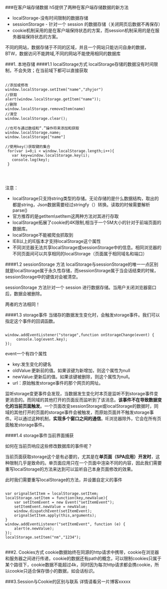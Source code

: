 ###在客户端存储数据
h5提供了两种在客户端存储数据的新方法

* localStorage-没有时间限制的数据存储
* sessionStorage - 针对一个 session 的数据存储（关闭网页后数据不再保存）
* cookie机制采用的是在客户端保持状态的方案，而session机制采用的是在服务器端保持状态的方案。

不同的网站，数据存储于不同的区域，并且一个网站只能访问自身的数据，BTW，数据访问不能跨域,不同的网站不能使用相同的数据库

###1. 本地存储
####1.1 localStorage方式
localStorage存储的数据没有时间限制，不会失效；在当前域下都可以直接获取                                                                                                                                                                                                                                                                                                                                                                                                                                                                                                                                                                                                                                                                                                                                                                                                                                                                                                                                                                                                                                                                                                                                                                                                                                                                                                                                                                                                                                                                                                                                

<pre>
<code>
//添加或修改
window.localStorage.setItem("name","zhyjor")
//获取
alert(window.localStorage.getItem("name"));
//删除
window.localStorage.removeItem(name)
//清空
window.localStorage.clear();

//也可与通过数组和“.”操作符来添加和获取
window.localStorage.name;
window.localStorage["name"]

//使用key()获取键的集合
 for(var i=0;i < window.localStorage.length;i++){
   var key=window.localStorage.key(i);
   console.log(key);
 }


</code>
</pre>

注意：

* localStorage只支持string类型的存储。无论存储的是什么数据结构，取出的都是string，Json数据需要经过stringfy（）转换。读取的时候需要解析parse()
* 官方推荐的是getItem\setItem这两种方法对其进行存取
* localStorage拓展了cookie的4K限制,相当于一个5M大小的针对于前端页面的数据库。
* localStorage不能被爬虫抓取到
* IE8以上的IE版本才支持localStorage这个属性
* 不同浏览器无法共享localStorage或sessionStorage中的信息。相同浏览器的不同页面间可以共享相同的localStorage（页面属于相同域名和端口）

####1.2  sessionStorage 方法
localStorage与sessionStorage的唯一一点区别就是localStorage属于永久性存储，而sessionStorage属于当会话结束的时候，sessionStorage中的键值对会被清空。

sessionStorage 方法针对一个 session 进行数据存储。当用户关闭浏览器窗口后，数据会被删除。

两者的方法相同！

####1.3 storage事件
当储存的数据发生变化时，会触发storage事件。我们可以指定这个事件的回调函数。

<pre><code>
window.addEventListener("storage",function onStorageChange(event) {  
     console.log(event.key);      
});  
</code></pre>

event一个有四个属性

* key:发生变化的键名
* oldValue:更新前的值。如果该键为新增加，则这个属性为null
* newValue:更新后的值。如果该键被删除，则这个属性为null。 
* url：原始触发storage事件的那个网页的网址。 



监听storage变更事件会发现，当数据发生变化时本页是监听不到storage事件变更消息的。而同域的其他打开的页面反而监听到了该消息。**该事件不在导致数据变化的当前页面触发**。一个页面改变sessionStorage或localStorage的数据时，同域的其他打开的页面的storage事件会被触发，而原始页面并不触发storage事件。可以通过这种机制，**实现多个窗口之间的通信**。IE浏览器除外，它会在所有页面触发storage事件。

####1.4 storage事件当前界面捕获

如何在当前页响应这些修改数据库的事件呢？

当前页面获取storage这个是有必要的，尤其是在**单页面（SPA应用）开发时**，这种限制几乎是致命的。单页面应用只在一个页面中渲染不同的内容，因此我们需要重写localStorage的方法来达到可以监听自己本身页面修改的效果。

此时我们需要重写localStorage的方法，并设置自定义的事件

<pre>
<code>
var orignalSetItem = localStorage.setItem;
localStorage.setItem = function(key,newValue){
    var setItemEvent = new Event("setItemEvent");
    setItemEvent.newValue = newValue;
    window.dispatchEvent(setItemEvent);
    orignalSetItem.apply(this,arguments);
}
window.addEventListener("setItemEvent", function (e) {
    alert(e.newValue);
});
localStorage.setItem("nm","1234");
</code>
</pre>



###2. Cookies方式
cookie数据始终在同源的http请求中携带，cookie在浏览器和服务器之间进行传递，cookie的数据还有path的概念，可以限制cookies只属于某个路径下，cookie数据不能超过4k，同时因为每次http请求都会携cookie，所以cookie只适合保存很小的数据，如会话标识。
 

###3.Session与Cookie的区别与联系
详情请看另一片博客xxxxx
